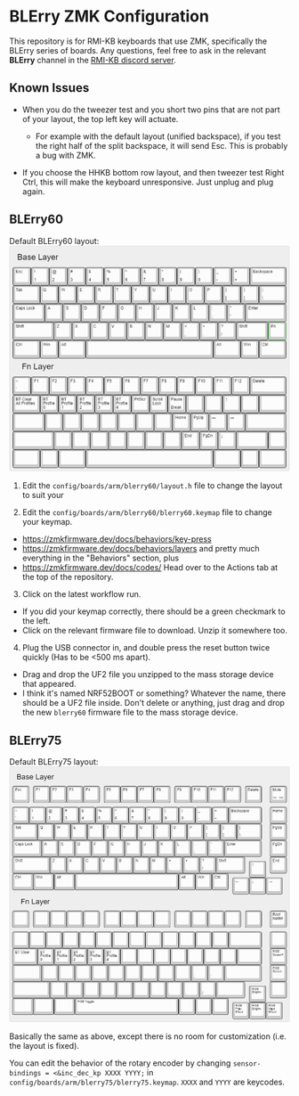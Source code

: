 # BLErry ZMK Configuration

This repository is for RMI-KB keyboards that use ZMK, specifically the BLErry series of boards. Any questions, feel free to ask in the relevant **BLErry** channel in the [RMI-KB discord server](https://discord.gg/hXcpWvg5zB).

## Known Issues

- When you do the tweezer test and you short two pins that are not part of your layout, the top left key will actuate.

    - For example with the default layout (unified backspace), if you test the right half of the split backspace, it will send Esc. This is probably a bug with ZMK.

- If you choose the HHKB bottom row layout, and then tweezer test Right Ctrl, this will make the keyboard unresponsive. Just unplug and plug again.

## BLErry60

Default BLErry60 layout:
![Default BLErry60 layout](images/blerry60-default.png)

1. Edit the `config/boards/arm/blerry60/layout.h` file to change the layout to suit your 

2. Edit the `config/boards/arm/blerry60/blerry60.keymap` file to change your keymap.
- https://zmkfirmware.dev/docs/behaviors/key-press
- https://zmkfirmware.dev/docs/behaviors/layers
and pretty much everything in the "Behaviors" section, plus
- https://zmkfirmware.dev/docs/codes/
Head over to the Actions tab at the top of the repository.

3. Click on the latest workflow run.

- If you did your keymap correctly, there should be a green checkmark to the left.
- Click on the relevant firmware file to download. Unzip it somewhere too.

4. Plug the USB connector in, and double press the reset button twice quickly (Has to be <500 ms apart).

- Drag and drop the UF2 file you unzipped to the mass storage device that appeared.
- I think it's named NRF52BOOT or something? Whatever the name, there should be a UF2 file inside. Don't delete or anything, just drag and drop the new `blerry60` firmware file to the mass storage device.

## BLErry75

Default BLErry75 layout:
![Default BLErry75 layout](images/blerry75-default.png)

Basically the same as above, except there is no room for customization (i.e. the layout is fixed).

You can edit the behavior of the rotary encoder by changing `sensor-bindings = <&inc_dec_kp XXXX YYYY;` in `config/boards/arm/blerry75/blerry75.keymap`. `XXXX` and `YYYY` are keycodes.